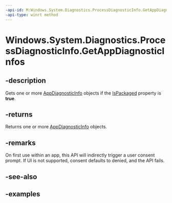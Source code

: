 ```yaml
---
-api-id: M:Windows.System.Diagnostics.ProcessDiagnosticInfo.GetAppDiagnosticInfos
-api-type: winrt method
---
```


<!-- Method syntax.
public IVector<AppDiagnosticInfo> ProcessDiagnosticInfo.GetAppDiagnosticInfos()
-->

# Windows.System.Diagnostics.ProcessDiagnosticInfo.GetAppDiagnosticInfos

## -description
Gets one or more [AppDiagnosticInfo](..\windows.system\appdiagnosticinfo.md) objects if the [IsPackaged](processdiagnosticinfo_ispackaged.md) property is **true**.

## -returns
Returns one or more [AppDiagnosticInfo](..\windows.system\appdiagnosticinfo.md) objects.

## -remarks
On first use within an app, this API will indirectly trigger a user consent prompt. If UI is not supported, consent defaults to denied, and the API fails. 

## -see-also

## -examples

